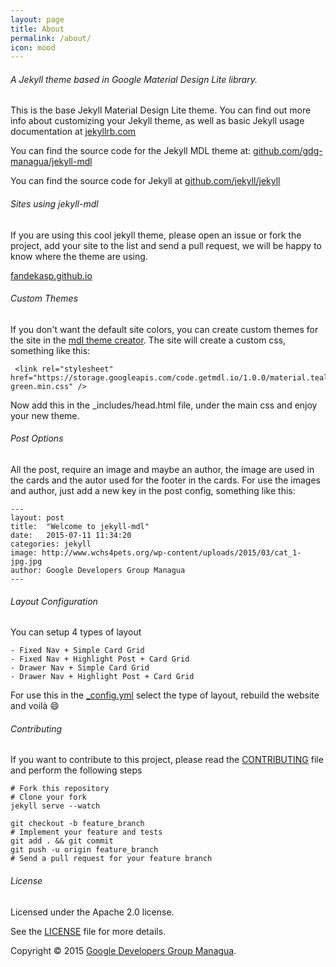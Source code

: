 ```yaml
---
layout: page
title: About
permalink: /about/
icon: mood
---
```

###### A Jekyll theme based in Google Material Design Lite library.

This is the base Jekyll Material Design Lite theme. You can find out more info about customizing your Jekyll theme, as well as basic Jekyll usage documentation at [jekyllrb.com](http://jekyllrb.com/)

You can find the source code for the Jekyll MDL theme at: [github.com/gdg-managua/jekyll-mdl](https://github.com/gdg-managua/jekyll-mdl)

You can find the source code for Jekyll at [github.com/jekyll/jekyll](https://github.com/jekyll/jekyll)

###### Sites using jekyll-mdl

If you are using this cool jekyll theme, please open an issue or fork the project, add your site to the list and send a pull request, we will be happy to know where the theme are using.

[fandekasp.github.io](http://fandekasp.github.io/)

###### Custom Themes

If you don't want the default site colors, you can create custom themes for the site in the [mdl theme creator](http://www.getmdl.io/customize/index.html). The site will create a custom css, something like this:

     <link rel="stylesheet" href="https://storage.googleapis.com/code.getmdl.io/1.0.0/material.teal-green.min.css" />

Now add this in the _includes/head.html file, under the main css and enjoy your new theme.

###### Post Options

All the post, require an image and maybe an author, the image are used in the cards and the autor used for the footer in the cards. For use the images and author, just add a new key in the post config, something like this:

    ---
    layout: post
    title:  "Welcome to jekyll-mdl"
    date:   2015-07-11 11:34:20
    categories: jekyll
    image: http://www.wchs4pets.org/wp-content/uploads/2015/03/cat_1-jpg.jpg
    author: Google Developers Group Managua
    ---

###### Layout Configuration
You can setup 4 types of layout

    - Fixed Nav + Simple Card Grid
    - Fixed Nav + Highlight Post + Card Grid
    - Drawer Nav + Simple Card Grid
    - Drawer Nav + Highlight Post + Card Grid

For use this in the [_config.yml](https://github.com/gdg-managua/jekyll-mdl/blob/master/_config.yml) select the type of layout, rebuild the website and voilà :smile:

###### Contributing
If you want to contribute to this project, please read the [CONTRIBUTING](https://github.com/gdg-managua/jekyll-mdl/blob/master/CONTRIBUTING.md) file and perform the following steps

    # Fork this repository
    # Clone your fork
    jekyll serve --watch

    git checkout -b feature_branch
    # Implement your feature and tests
    git add . && git commit
    git push -u origin feature_branch
    # Send a pull request for your feature branch

###### License
Licensed under the Apache 2.0 license.

See the [LICENSE](https://github.com/gdg-managua/jekyll-mdl/blob/master/LICENSE.md) file for more details.

Copyright © 2015 [Google Developers Group Managua](http://www.gdgmanagua.org).
